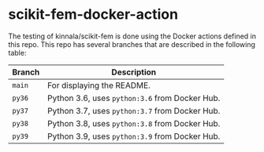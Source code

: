 # scikit-fem-docker-action

The testing of kinnala/scikit-fem is done using the Docker actions defined in
this repo.  This repo has several branches that are described in the following
table:

| Branch | Description                                    |
| ---    | ---                                            |
| `main` | For displaying the README.                     |
| `py36` | Python 3.6, uses `python:3.6` from Docker Hub. |
| `py37` | Python 3.7, uses `python:3.7` from Docker Hub. |
| `py38` | Python 3.8, uses `python:3.8` from Docker Hub. |
| `py39` | Python 3.9, uses `python:3.9` from Docker Hub. |
